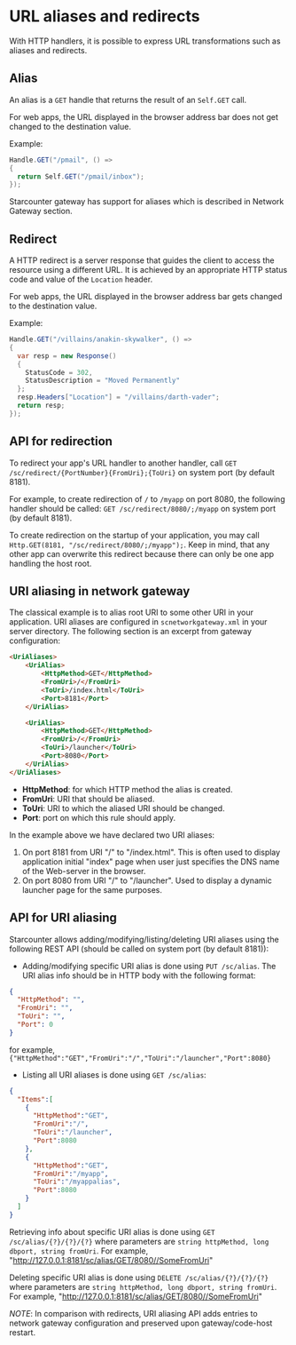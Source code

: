# URL aliases and redirects

With HTTP handlers, it is possible to express URL transformations such as aliases and redirects.

## Alias

An alias is a `GET` handle that returns the result of an `Self.GET` call.

For web apps, the URL displayed in the browser address bar does not get changed to the destination value.

Example:

```cs
Handle.GET("/pmail", () =>
{
  return Self.GET("/pmail/inbox");
});
```

Starcounter gateway has support for aliases which is described in Network Gateway section.

## Redirect

A HTTP redirect is a server response that guides the client to access the resource using a different URL. It is achieved by an appropriate HTTP status code and value of the `Location` header.

For web apps, the URL displayed in the browser address bar gets changed to the destination value.

Example:

```cs
Handle.GET("/villains/anakin-skywalker", () =>
{
  var resp = new Response()
  {
    StatusCode = 302,
    StatusDescription = "Moved Permanently"
  };
  resp.Headers["Location"] = "/villains/darth-vader";
  return resp;
});
```

## API for redirection

To redirect your app's URL handler to another handler, call `GET /sc/redirect/{PortNumber}{FromUri};{ToUri}` on system port (by default 8181).

For example, to create redirection of `/` to `/myapp` on port 8080, the following handler should be called: `GET /sc/redirect/8080/;/myapp` on system port (by default 8181).

To create redirection on the startup of your application, you may call `Http.GET(8181, "/sc/redirect/8080/;/myapp");`. Keep in mind, that any other app can overwrite this redirect because there can only be one app handling the host root.

## URI aliasing in network gateway

The classical example is to alias root URI to some other URI in your application. URI aliases are configured in `scnetworkgateway.xml` in your server directory.
The following section is an excerpt from gateway configuration:

```html
<UriAliases>
    <UriAlias>
        <HttpMethod>GET</HttpMethod>
        <FromUri>/</FromUri>
        <ToUri>/index.html</ToUri>
        <Port>8181</Port>
    </UriAlias>

    <UriAlias>
        <HttpMethod>GET</HttpMethod>
        <FromUri>/</FromUri>
        <ToUri>/launcher</ToUri>
        <Port>8080</Port>
    </UriAlias>
</UriAliases>
```

* **HttpMethod**: for which HTTP method the alias is created.
* **FromUri**: URI that should be aliased.
* **ToUri**: URI to which the aliased URI should be changed.
* **Port**: port on which this rule should apply.

In the example above we have declared two URI aliases:
1. On port 8181 from URI "/" to "/index.html". This is often used to display application initial "index" page when user just specifies the DNS name of the Web-server in the browser.
2. On port 8080 from URI "/" to "/launcher". Used to display a dynamic launcher page for the same purposes.

## API for URI aliasing

Starcounter allows adding/modifying/listing/deleting URI aliases using the following REST API (should be called on system port (by default 8181)):

* Adding/modifying specific URI alias is done using `PUT /sc/alias`. The URI alias info should be in HTTP body with the following format:

```json
{
  "HttpMethod": "",
  "FromUri": "",
  "ToUri": "",
  "Port": 0
}
```

for example, `{"HttpMethod":"GET","FromUri":"/","ToUri":"/launcher","Port":8080}`

* Listing all URI aliases is done using `GET /sc/alias`:

```json
{  
  "Items":[  
    {  
      "HttpMethod":"GET",
      "FromUri":"/",
      "ToUri":"/launcher",
      "Port":8080
    },
    {  
      "HttpMethod":"GET",
      "FromUri":"/myapp",
      "ToUri":"/myappalias",
      "Port":8080
    }
  ]
}
```

Retrieving info about specific URI alias is done using `GET /sc/alias/{?}/{?}/{?}` where parameters are `string httpMethod, long dbport, string fromUri`.
For example, "http://127.0.0.1:8181/sc/alias/GET/8080//SomeFromUri"

Deleting specific URI alias is done using `DELETE /sc/alias/{?}/{?}/{?}` where parameters are `string httpMethod, long dbport, string fromUri`.
For example, "http://127.0.0.1:8181/sc/alias/GET/8080//SomeFromUri"

*NOTE*: In comparison with redirects, URI aliasing API adds entries to network gateway configuration and preserved upon gateway/code-host restart.
